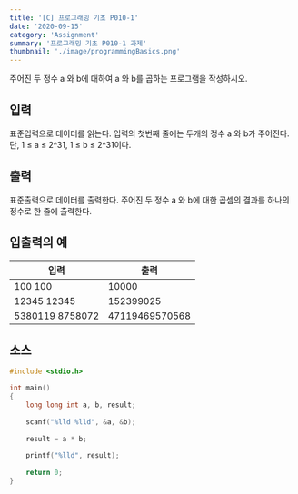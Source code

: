 ```yaml
---
title: '[C] 프로그래밍 기초 P010-1'
date: '2020-09-15'
category: 'Assignment'
summary: '프로그래밍 기초 P010-1 과제'
thumbnail: './image/programmingBasics.png'
---
```

주어진 두 정수 a 와 b에 대하여 a 와 b를 곱하는 프로그램을 작성하시오.

## 입력
표준입력으로 데이터를 읽는다. 입력의 첫번째 줄에는 두개의 정수 a 와 b가 주어진다. 단, 1 ≤ a ≤ 2^31, 1 ≤ b ≤ 2^31이다.

## 출력
표준출력으로 데이터를 출력한다. 주어진 두 정수 a 와 b에 대한 곱셈의 결과를 하나의 정수로 한 줄에 출력한다.


## 입출력의 예

|입력|출력|
|---|---|
|100 100|10000|
|12345 12345|152399025|
|5380119 8758072|47119469570568|

## 소스

```c
#include <stdio.h>

int main()
{
	long long int a, b, result;
	
	scanf("%lld %lld", &a, &b);
	
	result = a * b;
	
	printf("%lld", result);
	
	return 0;
}
```
